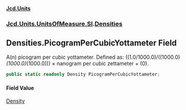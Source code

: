 #### [Jcd.Units](index.md 'index')
### [Jcd.Units.UnitsOfMeasure.SI](Jcd.Units.UnitsOfMeasure.SI.md 'Jcd.Units.UnitsOfMeasure.SI').[Densities](Densities.md 'Jcd.Units.UnitsOfMeasure.SI.Densities')

## Densities.PicogramPerCubicYottameter Field

A(n) picogram per cubic yottameter. Defined as: ((1.0/1000.0)/((1000.0)*(1000.0)*(1000.0))) × nanogram per cubic zettameter + (0).

```csharp
public static readonly Density PicogramPerCubicYottameter;
```

#### Field Value
[Density](Density.md 'Jcd.Units.UnitTypes.Density')